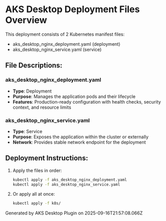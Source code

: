 # AKS Desktop Deployment Files Overview

This deployment consists of 2 Kubernetes manifest files:

- aks_desktop_nginx_deployment.yaml (deployment)
- aks_desktop_nginx_service.yaml (service)

## File Descriptions:

### aks_desktop_nginx_deployment.yaml
- **Type**: Deployment
- **Purpose**: Manages the application pods and their lifecycle
- **Features**: Production-ready configuration with health checks, security context, and resource limits

### aks_desktop_nginx_service.yaml
- **Type**: Service  
- **Purpose**: Exposes the application within the cluster or externally
- **Network**: Provides stable network endpoint for the deployment

## Deployment Instructions:

1. Apply the files in order:
   ```bash
   kubectl apply -f aks_desktop_nginx_deployment.yaml
   kubectl apply -f aks_desktop_nginx_service.yaml
   
   ```

2. Or apply all at once:
   ```bash
   kubectl apply -f k8s/
   ```

Generated by AKS Desktop Plugin on 2025-09-16T21:57:08.066Z
